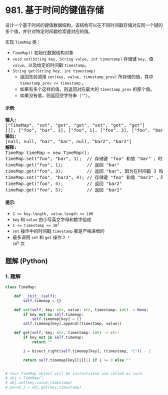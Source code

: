 # 981. 基于时间的键值存储
设计一个基于时间的键值数据结构，该结构可以在不同时间戳存储对应同一个键的多个值，并针对特定时间戳检索键对应的值。

实现 `TimeMap` 类：
* `TimeMap()` 初始化数据结构对象
* `void set(String key, String value, int timestamp)` 存储键 `key`、值 `value`，以及给定的时间戳 `timestamp`。
* `String get(String key, int timestamp)`
    * 返回先前调用 `set(key, value, timestamp_prev)` 所存储的值，其中 `timestamp_prev <= timestamp` 。
    * 如果有多个这样的值，则返回对应最大的  `timestamp_prev` 的那个值。
    * 如果没有值，则返回空字符串（`""`）。

#### 示例:
<pre>
<strong>输入:</strong>
["TimeMap", "set", "get", "get", "set", "get", "get"]
[[], ["foo", "bar", 1], ["foo", 1], ["foo", 3], ["foo", "bar2", 4], ["foo", 4], ["foo", 5]]
<strong>输出:</strong>
[null, null, "bar", "bar", null, "bar2", "bar2"]
<strong>解释:</strong>
TimeMap timeMap = new TimeMap();
timeMap.set("foo", "bar", 1);  // 存储键 "foo" 和值 "bar" ，时间戳 timestamp = 1
timeMap.get("foo", 1);         // 返回 "bar"
timeMap.get("foo", 3);         // 返回 "bar", 因为在时间戳 3 和时间戳 2 处没有对应 "foo" 的值，所以唯一的值位于时间戳 1 处（即 "bar"） 。
timeMap.set("foo", "bar2", 4); // 存储键 "foo" 和值 "bar2" ，时间戳 timestamp = 4
timeMap.get("foo", 4);         // 返回 "bar2"
timeMap.get("foo", 5);         // 返回 "bar2"
</pre>

#### 提示:
* `1 <= key.length, value.length <= 100`
* `key` 和 `value` 由小写英文字母和数字组成
* <code>1 <= timestamp <= 10<sup>7</sup></code>
* `set` 操作中的时间戳 `timestamp` 都是严格递增的
* 最多调用 `set` 和 `get` 操作 <code>2 * 10<sup>5</sup></code> 次

## 题解 (Python)

### 1. 题解
```Python
class TimeMap:

    def __init__(self):
        self.timemap = {}

    def set(self, key: str, value: str, timestamp: int) -> None:
        if key not in self.timemap:
            self.timemap[key] = []
        self.timemap[key].append((timestamp, value))

    def get(self, key: str, timestamp: int) -> str:
        if key not in self.timemap:
            return ""

        i = bisect_right(self.timemap[key], (timestamp, "{")) - 1

        return self.timemap[key][i][1] if i >= 0 else ""


# Your TimeMap object will be instantiated and called as such:
# obj = TimeMap()
# obj.set(key,value,timestamp)
# param_2 = obj.get(key,timestamp)
```
